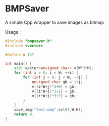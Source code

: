 # BMPSaver
A simple Cpp wrapper to save images as bitmap

Usage : 
```cpp
#include "bmpsaver.h"
#include <vector>

#define W 127

int main() {
    std::vector<unsigned char> v(W*3*H);
    for (int i = 0; i < W; ++i) {
        for (int j = 0; j < W; ++j) {
            unsigned char gb = i+j;
            v[(i*W+j)*3+0] = gb;
            v[(i*W+j)*3+1] = gb;
            v[(i*W+j)*3+2] = gb;
        }
    }
    save_img("test.bmp",&v[0],W,H);
    return 0;
}
```

